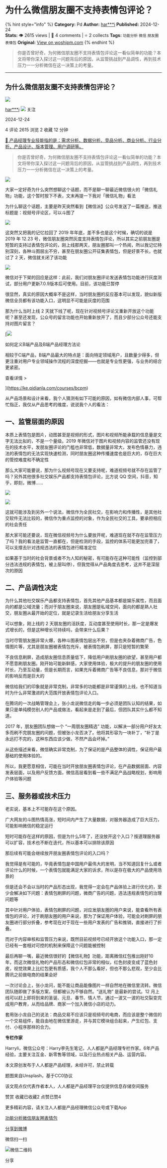 # 为什么微信朋友圈不支持表情包评论？
{% hint style="info" %}
**Category:** Pd
**Author:** [har***i](https://www.woshipm.com/u/87090)
**Published:** 2024-12-24  
**Stats:** 👁️ 2615 views | 💬 4 comments | ⭐ 2 collects
**Tags:** `功能分析` `微信` `朋友圈` `表情包`
**Original:** [View on woshipm.com](https://www.woshipm.com/pd/6161023.html)
{% endhint %}
> 你是否曾好奇，为何微信朋友圈不支持表情包评论这一看似简单的功能？本文将带你深入探讨这一问题背后的原因，从监管挑战到产品调性，再到技术压力一一分析微信在这一决策上的考量。

---

## 为什么微信朋友圈不支持表情包评论？

[![](https://image.woshipm.com/wp-files/2020/05/xjFSXNvztmTtUtP1tpou.png!/both/72x72)](https://www.woshipm.com/u/87090)

[har\*\*\*i](https://www.woshipm.com/u/87090) ![](https://static.woshipm.com/tag/1121_1@2x.png) 关注

2024-12-24

4 评论 2615 浏览 2 收藏 12 分钟

[🔗 产品经理专业技能指的是：需求分析、数据分析、竞品分析、商业分析、行业分析、产品设计、版本管理、用户调研等。](https://ke.qidianla.com/courses/90pm)

> 你是否曾好奇，为何微信朋友圈不支持表情包评论这一看似简单的功能？本文将带你深入探讨这一问题背后的原因，从监管挑战到产品调性，再到技术压力一一分析微信在这一决策上的考量。

![](https://image.woshipm.com/2024/11/04/17b34d08-9a81-11ef-8da6-00163e142b65.png)

大家一定好奇为什么突然想聊这个话题，而不是聊一聊最近微信很火的「微信礼物」功能，这个暂时按下不表，文末再提一下我对「微信礼物」看法

为什么聊这个话题，主要是昨天突然看到【微信派】公众号发送了一篇推送，推送标题是：视频号评论区，可以斗图了

![](https://image.woshipm.com/2024/12/24/364a1bd4-c191-11ef-a811-00163e1bca14.png)

这突然又把我的记忆拉回了 2019 年年底，差不多也是这个时候，确切的说是 2019 年 12.23 号，微信朋友圈突然灰度支持表情包评论，所以其实之前朋友圈是短暂的支持过表情包评论的，刚上线那两天，朋友圈那叫一个热闹，所以我记忆特别深刻，各种斗图层出不穷，甚至在朋友圈公开征集表情包，但是好景不长，也就过了 2 天，微信就关闭了该功能

![](https://image.woshipm.com/2024/12/24/8a7887a4-c191-11ef-b58c-00163e09d72f.png)

微信对于下架的回应是这样：此前，我们对朋友圈评论发送表情包功能进行灰度测试，部分用户更新7.0.9版本后可使用。目前，该功能已暂停

很显然，真实的原因大概率不是这样，当时朋友圈的反应基本可以发现，貌似新版微信全员都有该功能入口，这明显不可能是灰度的范围

那为什么当时上线 2 天就下线了呢，现在针对视频号评论又重新开放这个功能呢？甚至还发现，公众号的留言功能也开始重新放开了，而且少部分公众号还能支持对图片留言？

[![](https://image.woshipm.com/2023/08/02/72b77e4e-30e3-11ee-88e7-00163e0b5ff3.png)

如何定义B端产品及B端产品经理方法论

相较于C端产品，B端产品最大的特点是：面向特定领域用户，且数量少得多，但更注重对用户专业领域操作流程的深度挖掘——也就是专业性更强，与业务的结合更紧密。

查看详情 >

](https://ke.qidianla.com/courses/bcpm)

从产品场景和设计来看，我个人猜测有如下可能的原因，如有微信内部人事，可帮忙指正，我仅从产品思考的维度，说说我个人的看法：

## 一、监管层面的原因

本质上表情包是图片，动图甚至是视频的形式，图片和视频所能承载的信息量是文字无法比拟的，不是一个量级。2019 年微信对于图片和视频内容的监管还没有现在的技术水平，发朋友圈评论的门槛也非常低，数据量非常大，发布色情暴力，违法的表情包的无法实现快速检测，同时朋友圈这种传播速度也是巨大的，存在巨大的管控难度和不确定性

那么大家可能要说，那为什么视频号现在又要支持呢，难道视频号就不存在监管了吗？另外其他很多社交娱乐产品都支持表情包评论，比方说 QQ 空间，抖音，知乎，即刻，微博……

![](https://image.woshipm.com/2024/12/24/b670c2fe-c191-11ef-9b16-00163e09d72f.png)

![](https://image.woshipm.com/2024/12/24/b71647b0-c191-11ef-a06d-00163e1bca14.png)

这就可能涉及到另外一个说法，微信作为全民社交，在影响力和传播性，是其他社交软件无法比较的，微信作为重点监控的对象，作为全民社交的工具，要承担相应的社会责任

那大家可能还要说，现在微信视频号为什么要放开呢，难道现在就不存在监管压力了吗？我的看法是监管一直都在，但是检测的手段，监控的体系可能更加完善了，可以支撑去针对违规违法的表情包进行精准定位

如果基于当时的社会背景或者不为人知的秘密，有可能存在这种可能性（监控到部分违法违规的表情包，被上层叫停），但我觉得从产品角度去思考，这并不是深层次的原因

## 二、产品调性决定

为什么其他社交娱乐产品都支持表情包，首先其他产品基本都是娱乐属性，而且面向的都是公域流量；而对于朋友圈来说，朋友圈是私域空间，面向的都是熟人社交，朋友圈从最开始的定位，就是记录生活给朋友分享生活

可以想象，刚上线的 2 天朋友圈的活跃度，互动度甚至使用时长，那一定是爆发式增长的，但是这种增长可持续吗，会带来什么后果？

当时尽管朋友圈非常火爆，各种斗图表情包层出不穷，但是也夹杂着微商广告，色情图片等，尤其是朋友圈被表情包充斥，被表情包刷屏，那只是短暂的繁荣

不良信息刷屏，造成朋友圈信息质量低下，降低用户刷朋友圈的欲望，甚至用户都不愿意刷朋友圈。刚开始可能新鲜感，大家使用体验，极大的提升的朋友圈的使用时长，乃至互动量，但是长期而言，如果充斥着微商广告等不良信息，那对于微信的影响反而是巨大的

微信给我们的印象就是非常克制，非常多的功能都是非常谨慎的上线，也不知道当时为什么非常激进的大范围开放表情包评论入口。

在腾讯的一次战略管理会上，张小龙说微信走的每一步必须是团队认知的结果，如果只是单纯模仿别人的产品或做法，看起来是走到了最后，但团队其实什么都不知道。

2017 年，朋友圈团队想做一个 “一周朋友圈精选” 功能，以解决一部分用户好友太多而刷不完朋友圈的问题，但被张小龙否决了。他将其形容为一块补丁，“补丁是永远打不完的，这种东西应该少做，不然产品会坏掉。”

从这些描述来看，微信确实非常克制，为了保证的是产品整体的调性，保证用户最基础的使用体验的。

所以，我更愿意相信，可能在当时开放朋友圈表情包评论，在产品数据层面、内容发表层面，以及用户反馈方面，微信高层看到看一些不满足产品战略规划，影响用户体验等问题

## 三、服务器或技术压力

老实说，基本上不可能存在这个原因。

广大网友的斗图热情高涨，短时间内产生了大量数据，对服务器造成了巨大压力，可能影响微信的稳定运行

短时可能存在这样的原因，但是为什么5年了，还没放开这个入口？按道理服务器可以扩容，技术也不断在迭代，所以基本可以排除该原因

那后续有可能会继续放开朋友圈表情包评论的入口吗？

我觉得是有可能的，毕竟表情包是中国用户最伟大的发明，当不知道回复什么或者评论什么的时候，一个表情包就能满足大家的诉求，所以是存在极大的产品使用场景的

但是还会不会以当时的产品形态出现，我觉得一定会在产品体验上进行优化的，至少会解决如下问题：表情包刷屏的问题，微商广告的问题，违法违规表情包的治理问题等

其中针对用户体验，表情包刷屏的问题，对应发朋友圈的用户来说，能查看所有表情包的评论，对于刷朋友圈的用户来说，那为了保证用户体验，可能会对刷屏的朋友圈进行部分折叠，参考现在对于现在一些用户发表的广告和推销，直接进行了折叠。

而对于内容审核和监管压力来说，既然目前视频号已经开放这个功能入口，那一定已经有一套相对可控的机制来保障这个问题能被控制

最后再聊一嘴，最近微信很好的【微信礼物】功能，距离微信红包推出刚好10年，而这次微信礼物的产品形态和微信红包非常的相似，红色封皮变成了蓝色封皮，视觉效果上比红包更有质感，我个人不那么看好，但也不那么悲观，至少会比腾讯之前做电商的结果会好

一次讨论会上，张小龙问，能不能让商品能像图片一样自然地在微信里流转。微信团队随即做了多版方案，但都被认为不够自然。“送礼物” 是最新的尝试。12 月上线可以赶上即将到来的圣诞、元旦、春节、情人节，通过一波又一波的社交裂变完成用户教育，从而给品牌、商家一个加入微信小店的动力。

套用张小龙自己的说法：商品交易不应该只是视频号的电商，而应该是整个微信的一个交易组件，能自由地在微信里游走，并与其它模块组合起来，产生红包、支付、小程序那样的合力。

**专栏作家**

Harryli，微信公众号：Harry李先生笔记，人人都是产品经理专栏作家。6年产品经验，主要关注互金、新零售等领域，以及行业热点相关产品、运营内容。

本文原创发布于人人都是产品经理，未经许可，禁止转载

题图来自Unsplash，基于CC0协议

该文观点仅代表作者本人，人人都是产品经理平台仅提供信息存储空间服务

赞赏 收藏已收藏2 点赞已赞4

更多精彩内容，请关注人人都是产品经理微信公众号或下载App

[功能分析](https://www.woshipm.com/tag/%e5%8a%9f%e8%83%bd%e5%88%86%e6%9e%90)[微信](https://www.woshipm.com/tag/%e5%be%ae%e4%bf%a1)[朋友圈](https://www.woshipm.com/tag/%e6%9c%8b%e5%8f%8b%e5%9c%88)[表情包](https://www.woshipm.com/tag/%e8%a1%a8%e6%83%85%e5%8c%85)

[分享到微博](https://service.weibo.com/share/share.php?appkey=2775287854&title=为什么微信朋友圈不支持表情包评论？&url=https://www.woshipm.com/pd/6161023.html&pic=https://image.woshipm.com/2024/11/04/17b34d08-9a81-11ef-8da6-00163e142b65.png)

微信扫一扫

![微信二维码](https://api.pwmqr.com/qrcode/create/?url=https://www.woshipm.com/pd/6161023.html)

分享